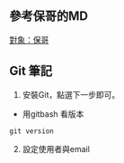 ## 參考保哥的MD
[對象：保哥](https://github.com/doggy8088/Learn-Git-in-30-days/blob/master/README.md)

## Git 筆記
1. 安裝Git，點選下一步即可。
* 用gitbash 看版本
```
git version
```
2. 設定使用者與email
